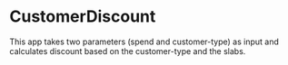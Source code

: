 # CustomerDiscount
This app takes two parameters (spend and customer-type) as input and calculates discount based on the customer-type and the slabs.
